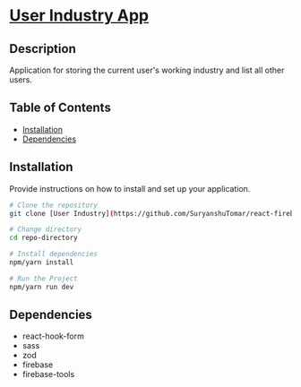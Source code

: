 # [User Industry App](https://industry-user.web.app/)

## Description
Application for storing the current user's working industry and list all other users.

## Table of Contents
- [Installation](#installation)
- [Dependencies](#dependencies)

## Installation
Provide instructions on how to install and set up your application.

```bash
# Clone the repository
git clone [User Industry](https://github.com/SuryanshuTomar/react-firebase-user-industry)

# Change directory
cd repo-directory

# Install dependencies
npm/yarn install

# Run the Project
npm/yarn run dev
```

## Dependencies 
- react-hook-form
- sass
- zod
- firebase
- firebase-tools
